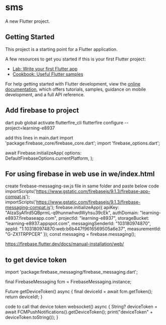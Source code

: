 # sms

A new Flutter project.

## Getting Started

This project is a starting point for a Flutter application.

A few resources to get you started if this is your first Flutter project:

- [Lab: Write your first Flutter app](https://docs.flutter.dev/get-started/codelab)
- [Cookbook: Useful Flutter samples](https://docs.flutter.dev/cookbook)

For help getting started with Flutter development, view the
[online documentation](https://docs.flutter.dev/), which offers tutorials,
samples, guidance on mobile development, and a full API reference.

## Add firebase to project

dart pub global activate flutterfire_cli
flutterfire configure --project=learning-e8937

add this lines in main.dart
import 'package:firebase_core/firebase_core.dart';
import 'firebase_options.dart';

await Firebase.initializeApp(
    options: DefaultFirebaseOptions.currentPlatform,
);

## For using firebase in web use in we/index.html

  <script src="https://www.gstatic.com/firebasejs/8.10.0/firebase-app.js"></script>

create firebase-messaging-sw.js file in same folder and paste below code
importScripts('https://www.gstatic.com/firebasejs/9.1.3/firebase-app-compat.js');
importScripts('https://www.gstatic.com/firebasejs/9.1.3/firebase-messaging-compat.js');
firebase.initializeApp({
    apiKey: "AIzaSyAfIrd5QBprmL-q9hunnwhwdWyhsu39cEk",
    authDomain: "learning-e8937.firebaseapp.com",
    projectId: "learning-e8937",
    storageBucket: "learning-e8937.appspot.com",
    messagingSenderId: "103180974870",
    appId: "1:103180974870:web:b6b447f9616569505a6e37",
    measurementId: "G-ZX1TRPPCER"
    });
const messaging = firebase.messaging();

https://firebase.flutter.dev/docs/manual-installation/web/

## to get device token
import 'package:firebase_messaging/firebase_messaging.dart';

final FirebaseMessaging fcm = FirebaseMessaging.instance;


Future<String> getDeviceToken() async {
    final deviceId = await fcm.getToken();
    return deviceId!;
}

code to call that device token
websocket() async {
    String? deviceToken = await FCMPushNotifications().getDeviceToken();
    print("deviceToken" + deviceToken.toString());
}
